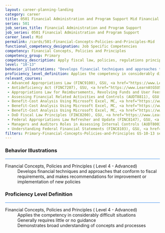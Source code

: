 ```yaml
---
layout: career-planning-landing
category: career
title: 0501 Financial Administration and Program Support Mid Financial Concepts, Policies and Principles
series: 501
job_series_title: Financial Administration and Program Support
job_series: 0501 Financial Administration and Program Support
career_level: Mid
permalink: /cards/501-Financial-Concepts-Policies-and-Principles-Mid
functional_competency_designation: Job Specific Competencies
competency: Financial Concepts, Policies and Principles
competency_group: Primary
competency_description: Apply fiscal law, policies, regulations principles, standards, and procedures to financial management activities
level: "10-13"
behavior_illustrations: "Develops financial techniques and approaches that conform to fiscal requirements, and makes recommendations for improvement or implementation of new policies"
proficiency_level_definition: Applies the competency in considerably difficult situations ? Generally requires little or no guidance ? Demonstrates broad understanding of concepts and processes
relevant_courses: 
 - Advanced Appropriations Law (FINC9100), GSU, <a href="https://www.LearnAtGSUSA.com/FINC9104">https://www.LearnAtGSUSA.com/FINC9104</a>
 - Antideficiency Act (FINC7207), GSU, <a href="https://www.LearnAtGSUSA.com/FINC7211">https://www.LearnAtGSUSA.com/FINC7211</a>
 - Appropriations Law for Reimbursements, Revolving Funds and User Fees (FINC9115), GSU, <a href="https://www.LearnAtGSUSA.com/FINC9119">https://www.LearnAtGSUSA.com/FINC9119</a>
 - Assessing Financial Related Activities and Controls (AUDT8811), GSU, <a href="https://www.LearnAtGSUSA.com/AUDT8819">https://www.LearnAtGSUSA.com/AUDT8819</a>
 - Benefit-Cost Analysis Using Microsoft Excel, MC, <a href="https://www.managementconcepts.com/course/id/5405?utm_source=CFOportal&utm_medium=listing&utm_campaign=CFOTTEP&utm_id=23FM">https://www.managementconcepts.com/course/id/5405?utm_source=CFOportal&utm_medium=listing&utm_campaign=CFOTTEP&utm_id=23FM</a>
 - Benefit-Cost Analysis Using Microsoft Excel, MC, <a href="https://www.managementconcepts.com/course/id/5405?utm_source=CFOportal&utm_medium=listing&utm_campaign=CFOTTEP&utm_id=23FM">https://www.managementconcepts.com/course/id/5405?utm_source=CFOportal&utm_medium=listing&utm_campaign=CFOTTEP&utm_id=23FM</a>
 - Benefit-Cost Analysis Using Microsoft Excel, MC, <a href="https://www.managementconcepts.com/course/id/5405?utm_source=CFOportal&utm_medium=listing&utm_campaign=CFOTTEP&utm_id=23FM">https://www.managementconcepts.com/course/id/5405?utm_source=CFOportal&utm_medium=listing&utm_campaign=CFOTTEP&utm_id=23FM</a>
 - DoD Fiscal Law Principles (FINC8200), GSU, <a href="https://www.LearnAtGSUSA.com/FINC8204">https://www.LearnAtGSUSA.com/FINC8204</a>
 - Federal Appropriations Law Refresher and Update (FINC8147), GSU, <a href="https://www.LearnAtGSUSA.com/FINC8151">https://www.LearnAtGSUSA.com/FINC8151</a>
 - Managers and Auditors Roles in Assessing Internal Controls (AUDT8003), GSU, <a href="https://www.LearnAtGSUSA.com/AUDT8015">https://www.LearnAtGSUSA.com/AUDT8015</a>
 - Understanding Federal Financial Statements (FINC8103), GSU, <a href="https://www.LearnAtGSUSA.com/FINC8107">https://www.LearnAtGSUSA.com/FINC8107</a>
filters: Primary-Financial-Concepts-Policies-and-Principles GS-10-13 series-0501
---
```


<div class="desktop:grid-col-6 margin-y-3">
  <div class="border-top-2 bg-white padding-3 shadow-5 height-full members-hover border-1px button-border border-top-blue radius-lg card-text-color">
    <h3>Behavior Illustrations</h3>
    <hr style="background-color: #2680EB !important;"/>
    <dl class="text-base card-content-color"><dt>Financial Concepts, Policies and Principles ( Level 4 - Advanced)</dt><dd>Develops financial techniques and approaches that conform to fiscal requirements, and makes recommendations for improvement or implementation of new policies</dd></dl>
  </div>
</div>
<div class="desktop:grid-col-6 margin-y-3">
  <div class="border-top-2 bg-white padding-3 shadow-5 height-full members-hover border-1px button-border border-top-blue radius-lg card-text-color">
    <h3>Proficiency Level Definition</h3>
     <hr style="background-color: #2680EB !important;"/>
    <dl class="text-base card-content-color"><dt>Financial Concepts, Policies and Principles ( Level 4 - Advanced)</dt><dd>Applies the competency in considerably difficult situations </dd><dd> Generally requires little or no guidance </dd><dd> Demonstrates broad understanding of concepts and processes</dd></dl>
  </div>
</div>